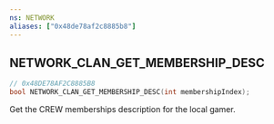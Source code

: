 ```yaml
---
ns: NETWORK
aliases: ["0x48de78af2c8885b8"]
---
```

## NETWORK_CLAN_GET_MEMBERSHIP_DESC

```c
// 0x48DE78AF2C8885B8
bool NETWORK_CLAN_GET_MEMBERSHIP_DESC(int membershipIndex);
```

Get the CREW memberships description for the local gamer.

